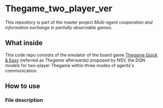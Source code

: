# Thegame_two_player_ver
This repository is part of the master project *Multi-agent cooperation and information exchange in partially observable games*.

## What inside
This code repo consists of the emulator of the board game [Thegame Quick & Easy](https://nsv-games.com/the-game-quick-easy/) (referred as *Thegame* afterwards) proposed by NSV, the DQN models for two-player Thegame within three modes of agents's communication. 

## How to use
### File description

